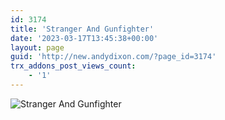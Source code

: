 ```yaml
---
id: 3174
title: 'Stranger And Gunfighter'
date: '2023-03-17T13:45:38+00:00'
layout: page
guid: 'http://new.andydixon.com/?page_id=3174'
trx_addons_post_views_count:
    - '1'
---
```


![Stranger And Gunfighter](https://i0.wp.com/assets.g8x2.ldn.idrivee2-23.com/posters/Stranger%20And%20Gunfighter%2001.jpg?w=1200&ssl=1 "Stranger And Gunfighter")